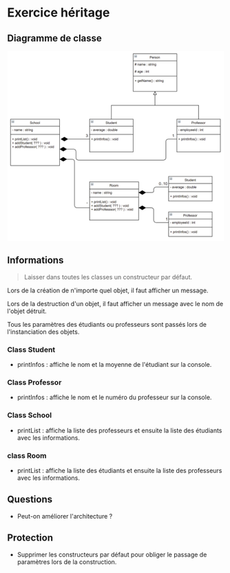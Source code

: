 # Exercice héritage

## Diagramme de classe
![alt text](images/class-room.png "UML")

## Informations
> Laisser dans toutes les classes un constructeur par défaut.

Lors de la création de n'importe quel objet, il faut afficher un message.

Lors de la destruction d'un objet, il faut afficher un message avec le nom de l'objet détruit.

Tous les paramètres des étudiants ou professeurs sont passés lors de l'instanciation des objets.

### Class Student
- printInfos : affiche le nom et la moyenne de l'étudiant sur la console.

### Class Professor
- printInfos : affiche le nom et le numéro du professeur sur la console.

### Class School
- printList : affiche la liste des professeurs et ensuite la liste des étudiants avec les informations.

### class Room
- printList : affiche la liste des étudiants et ensuite la liste des professeurs avec les informations.

## Questions
- Peut-on améliorer l'architecture ?

## Protection
- Supprimer les constructeurs par défaut pour obliger le passage de paramètres lors de la construction.
